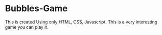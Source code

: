 # Bubbles-Game
This is created Using only HTML, CSS, Javascript.
This is a very interesting game you can play it.

